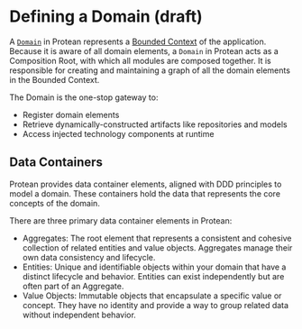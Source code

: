 # Defining a Domain (draft)

A [`Domain`](../../glossary.md#domain) in Protean represents a 
[Bounded Context](../../glossary.md#bounded-context) of the application. 
Because it is aware of all domain elements, a `Domain` in Protean acts as a 
Composition Root, with which all modules are composed together. It is 
responsible for creating and maintaining a graph of all the domain elements 
in the Bounded Context.

The Domain is the one-stop gateway to:

- Register domain elements
- Retrieve dynamically-constructed artifacts like repositories and models
- Access injected technology components at runtime

## Data Containers

Protean provides data container elements, aligned with DDD principles to model
a domain. These containers hold the data that represents the core concepts
of the domain.

There are three primary data container elements in Protean:

- Aggregates: The root element that represents a consistent and cohesive
collection of related entities and value objects. Aggregates manage their
own data consistency and lifecycle.
- Entities: Unique and identifiable objects within your domain that have
a distinct lifecycle and behavior. Entities can exist independently but
are often part of an Aggregate.
- Value Objects: Immutable objects that encapsulate a specific value or
concept. They have no identity and provide a way to group related data
without independent behavior.

